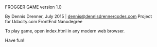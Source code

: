 
FROGGER GAME version 1.0

By Dennis Drenner, July 2015  | dennis@dennisdrennercodes.com
Project for Udacity.com FrontEnd Nanodegree


To play game, open index.html in any modern web browser.

Have fun!



